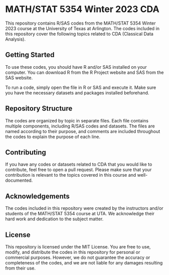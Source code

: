 # MATH/STAT 5354 Winter 2023 CDA

This repository contains R/SAS codes from the MATH/STAT 5354 Winter 2023 course at the University of Texas at Arlington. The codes included in this repository cover the following topics related to CDA (Classical Data Analysis).

## Getting Started
To use these codes, you should have R and/or SAS installed on your computer. You can download R from the R Project website and SAS from the SAS website.

To run a code, simply open the file in R or SAS and execute it. Make sure you have the necessary datasets and packages installed beforehand.

## Repository Structure
The codes are organized by topic in separate files. Each file contains multiple components, including R/SAS codes and datasets. The files are named according to their purpose, and comments are included throughout the codes to explain the purpose of each line.

## Contributing
If you have any codes or datasets related to CDA that you would like to contribute, feel free to open a pull request. Please make sure that your contribution is relevant to the topics covered in this course and well-documented.

## Acknowledgements
The codes included in this repository were created by the instructors and/or students of the MATH/STAT 5354 course at UTA. We acknowledge their hard work and dedication to the subject matter.

## License
This repository is licensed under the MIT License. You are free to use, modify, and distribute the codes in this repository for personal or commercial purposes. However, we do not guarantee the accuracy or completeness of the codes, and we are not liable for any damages resulting from their use.
